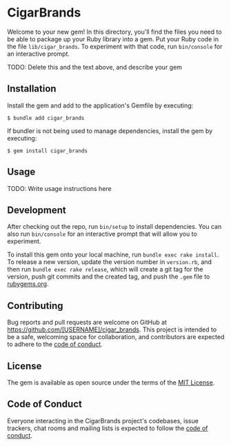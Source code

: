 # CigarBrands

Welcome to your new gem! In this directory, you'll find the files you need to be able to package up your Ruby library into a gem. Put your Ruby code in the file `lib/cigar_brands`. To experiment with that code, run `bin/console` for an interactive prompt.

TODO: Delete this and the text above, and describe your gem

## Installation

Install the gem and add to the application's Gemfile by executing:

    $ bundle add cigar_brands

If bundler is not being used to manage dependencies, install the gem by executing:

    $ gem install cigar_brands

## Usage

TODO: Write usage instructions here

## Development

After checking out the repo, run `bin/setup` to install dependencies. You can also run `bin/console` for an interactive prompt that will allow you to experiment.

To install this gem onto your local machine, run `bundle exec rake install`. To release a new version, update the version number in `version.rb`, and then run `bundle exec rake release`, which will create a git tag for the version, push git commits and the created tag, and push the `.gem` file to [rubygems.org](https://rubygems.org).

## Contributing

Bug reports and pull requests are welcome on GitHub at https://github.com/[USERNAME]/cigar_brands. This project is intended to be a safe, welcoming space for collaboration, and contributors are expected to adhere to the [code of conduct](https://github.com/[USERNAME]/cigar_brands/blob/main/CODE_OF_CONDUCT.md).

## License

The gem is available as open source under the terms of the [MIT License](https://opensource.org/licenses/MIT).

## Code of Conduct

Everyone interacting in the CigarBrands project's codebases, issue trackers, chat rooms and mailing lists is expected to follow the [code of conduct](https://github.com/[USERNAME]/cigar_brands/blob/main/CODE_OF_CONDUCT.md).
